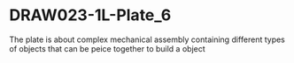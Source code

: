 # DRAW023-1L-Plate_6
 The plate is about complex mechanical assembly containing different types of objects that can be peice together to build a object
